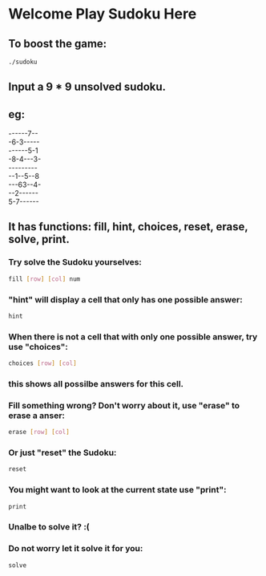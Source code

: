 # Welcome Play Sudoku Here

## To boost the game:
``` Bash
./sudoku 
```

## Input a 9 * 9 unsolved sudoku. 
## eg: 

------7-- \
-6-3----- \
------5-1 \
-8-4---3- \
--------- \
--1--5--8 \
---63--4- \
--2------ \
5-7------ 

## It has functions: fill, hint, choices, reset, erase, solve, print. 
### Try solve the Sudoku yourselves:
``` Bash
fill [row] [col] num
```
    
### "hint" will display a cell that only has one possible answer:
``` Bash
hint
```
    
### When there is not a cell that with only one possible answer, try use "choices":
``` Bash
choices [row] [col]
```
### this shows all possilbe answers for this cell.

### Fill something wrong? Don't worry about it, use "erase" to erase a anser:
``` Bash
erase [row] [col]
```
  
### Or just "reset" the Sudoku:
``` Bash
reset
```

### You might want to look at the current state use "print":
``` Bash
print 
```
    
### Unalbe to solve it? :(  
### Do not worry let it solve it for you:
``` Bash
solve
```




